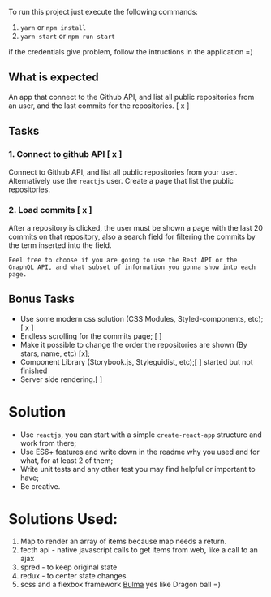 To run this project just execute the following commands:

1. `yarn` or `npm install`
2. `yarn start` or `npm run start`

if the credentials give problem, follow the intructions in the application  =)


## What is expected
An app that connect to the Github API, and list all public repositories from an user, and the last commits for the repositories. [ x ] 

## Tasks

### 1. Connect to github API [ x ] 
Connect to Github API, and list all public repositories from your user. Alternatively use the `reactjs` user.
Create a page that list the public repositories.

### 2. Load commits [ x ] 
After a repository is clicked, the user must be shown a page with the last 20 commits on that repository, also a search field for filtering the commits by the term inserted into the field.

```
Feel free to choose if you are going to use the Rest API or the GraphQL API, and what subset of information you gonna show into each page.
```

## Bonus Tasks
- Use some modern css solution (CSS Modules, Styled-components, etc); [ x ] 
- Endless scrolling for the commits page; [ ] 
- Make it possible to change the order the repositories are shown (By stars, name, etc) [x];
- Component Library (Storybook.js, Styleguidist, etc);[ ] started but not finished
- Server side rendering.[ ] 

# Solution
- Use `reactjs`, you can start with a simple `create-react-app` structure and work from there;
- Use ES6+ features and write down in the readme why you used and for what, for at least 2 of them;
- Write unit tests and any other test you may find helpful or important to have;
- Be creative.

# Solutions Used:
  1. Map to render an array of items because map needs a return.
  2. fecth api - native javascript calls to get items from web, like a call to an ajax
  3. spred - to keep original state
  4. redux - to center state changes
  5. scss and a flexbox framework [Bulma](https://bulma.io/) yes like Dragon ball =)